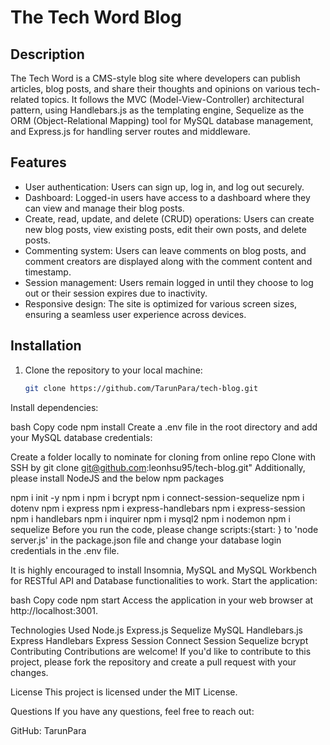 # The Tech Word Blog

## Description

The Tech Word is a CMS-style blog site where developers can publish articles, blog posts, and share their thoughts and opinions on various tech-related topics. It follows the MVC (Model-View-Controller) architectural pattern, using Handlebars.js as the templating engine, Sequelize as the ORM (Object-Relational Mapping) tool for MySQL database management, and Express.js for handling server routes and middleware.

## Features

- User authentication: Users can sign up, log in, and log out securely.
- Dashboard: Logged-in users have access to a dashboard where they can view and manage their blog posts.
- Create, read, update, and delete (CRUD) operations: Users can create new blog posts, view existing posts, edit their own posts, and delete posts.
- Commenting system: Users can leave comments on blog posts, and comment creators are displayed along with the comment content and timestamp.
- Session management: Users remain logged in until they choose to log out or their session expires due to inactivity.
- Responsive design: The site is optimized for various screen sizes, ensuring a seamless user experience across devices.

## Installation

1. Clone the repository to your local machine:

   ```bash
   git clone https://github.com/TarunPara/tech-blog.git
Install dependencies:

bash
Copy code
npm install
Create a .env file in the root directory and add your MySQL database credentials:

Create a folder locally to nominate for cloning from online repo
Clone with SSH by
git clone git@github.com:leonhsu95/tech-blog.git"
Additionally, please install NodeJS and the below npm packages

npm i init -y
npm i
npm i bcrypt
npm i connect-session-sequelize
npm i dotenv
npm i express
npm i express-handlebars
npm i express-session
npm i handlebars
npm i inquirer
npm i mysql2
npm i nodemon
npm i sequelize
Before you run the code, please change scripts:{start: } to 'node server.js' in the package.json file and change your database login credentials in the .env file.

It is highly encouraged to install Insomnia, MySQL and MySQL Workbench for RESTful API and Database functionalities to work.
Start the application:

bash
Copy code
npm start
Access the application in your web browser at http://localhost:3001.

Technologies Used
Node.js
Express.js
Sequelize
MySQL
Handlebars.js
Express Handlebars
Express Session
Connect Session Sequelize
bcrypt
Contributing
Contributions are welcome! If you'd like to contribute to this project, please fork the repository and create a pull request with your changes.

License
This project is licensed under the MIT License.

Questions
If you have any questions, feel free to reach out:

GitHub: TarunPara

